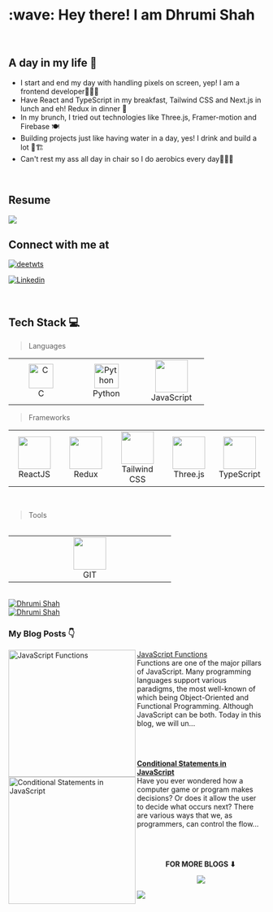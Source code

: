 <h1 align="left" id="dhrumishah-title">:wave: Hey there! I am Dhrumi Shah</h1>

<!-- ![](https://pbs.twimg.com/profile_banners/1509809837743357953/1655723049/1080x360) -->

<br>
<div align="left">

<h2> A day in my life 💭 </h2>
	
- I start and end my day with handling pixels on screen, yep! I am a frontend developer👩🏽‍💻
- Have React and TypeScript in my breakfast, Tailwind CSS and Next.js in lunch and eh! Redux in dinner 🥂
- In my brunch, I tried out technologies like Three.js, Framer-motion and Firebase 🍽️
- Building projects just like having water in a day, yes! I drink and build a lot 🥤🏗️
- Can't rest my ass all day in chair so I do aerobics every day🤸🏽‍♀️
 
<br>
	
## Resume 
<a href="https://drive.google.com/file/d/1bNyW_OIOPAeiwqtdmve4NCipwazMyflF/view">
<img src="https://img.icons8.com/color/96/null/google-drive--v2.png"/>
</a>

<h2>Connect with me at </h2>
	
<p align="left"> <a href="https://twitter.com/intent/follow?screen_name=deetwts" target="blank"><img src="https://img.shields.io/twitter/follow/deetwts?logo=twitter&style=for-the-badge" alt="deetwts"/></a></p>

[![Linkedin](https://img.shields.io/badge/-Dhrumi%20Shah-blue?style=flat-square&logo=linkedin&logoColor=white&link=https://www.linkedin.com/in/dhrumishah15/)](https://www.linkedin.com/in/dhrumishah15/)
	
<br>

## Tech Stack :computer:
  
> Languages
  
 <table>
	 <tbody>
  <tr>
   <td align="Center" width="25%"> 
      <a href="#dhrumi-tech" >
        <img src="https://img.icons8.com/color/452/c-programming.png" width="48" height="48" alt="C" />
      </a>
      <br>C
    </td>
    <td align="Center" width="25%">
      <a href="#dhrumi-tech">
        <img src="https://upload.wikimedia.org/wikipedia/commons/thumb/c/c3/Python-logo-notext.svg/1200px-Python-logo-notext.svg.png" width="48" height="48" alt="Python" />
      </a>
      <br>Python
    </td>
    <td align="Center" width="25%">   
        <a href="#dhrumi-tech" >
        <img height="64px" width="64px" src="https://cdn.svgporn.com/logos/javascript.svg">
      </a>
      <br>JavaScript
</td>
   </tr>
</tbody>
  </table>
  
  > Frameworks
  
   <table>
   <tbody>
	  <tr>
	
<td align="Center" width="25%">   
        <a href="#dhrumi-tech" >
        <img height="64px" width="64px" src="https://cdn.svgporn.com/logos/react.svg">
      </a>
      <br>ReactJS
</td>
<td align="Center" width="25%">   
        <a href="#dhrumi-tech" >
        <img height="64px" width="64px" src="https://cdn.svgporn.com/logos/redux.svg">
      </a>
      <br>Redux
</td>

<td align="Center" width="25%">   
        <a href="#dhrumi-tech" >
       <img height="64px" width="64px" src="https://img.icons8.com/color/96/null/tailwindcss.png"/>
      </a>
      <br>Tailwind CSS
</td>

<td align="Center" width="25%">   
        <a href="#dhrumi-tech" >
        <img height="64px" width="64px" src="https://cdn.svgporn.com/logos/threejs.svg">
      </a>
      <br>Three.js
</td>
		  <td align="Center" width="25%">   
        <a href="#dhrumi-tech" >
        <img  height="64px" width="64px" src="https://img.icons8.com/color/96/null/typescript.png"/>
      </a>
      <br>TypeScript
</td>


</tr>
</tbody>
<table>
	<br>	  
	
	
>Tools
	
<table>
   <tbody>
	 <tr>
		  
<td align="Center" width="25%">   
        <a href="#dhrumi-tech" >
        <img height="64px" width="64px" src="https://upload.wikimedia.org/wikipedia/commons/thumb/3/3f/Git_icon.svg/1200px-Git_icon.svg.png">
      </a>
      <br>GIT
  </td>
</tr>
</tbody>
  </table>
	
<br>

<a href="#DhrumiShah_stats">
  <img src="https://github-readme-stats.vercel.app/api?username=dhrumishah&show_icons=true&theme=react&count_private=true&include_all_commits=true" alt="Dhrumi Shah" />
</a>

<br>
	

<a href="#DhrumiShah_stats">
  <img src="https://github-readme-stats.vercel.app/api/top-langs?username=dhrumishah&show_icons=true&locale=en&layout=compact&theme=onedark" alt="Dhrumi Shah" />
</a>
	
<br>
	
### My Blog Posts 👇
	
<p align="left">
<a href="https://dhrumishah.hashnode.dev/javascript-functions" title="JavaScript Functions"><img src="https://dhrumishah.hashnode.dev/_next/image?url=https%3A%2F%2Fcdn.hashnode.com%2Fres%2Fhashnode%2Fimage%2Fupload%2Fv1652698703528%2FKZI074Zfh.png%3Fw%3D1600%26h%3D840%26fit%3Dcrop%26crop%3Dentropy%26auto%3Dcompress%2Cformat%26format%3Dwebp&w=1920&q=75" alt="JavaScript Functions" width="250px" align="left" /></a>
<a href="https://dhrumishah.hashnode.dev/javascript-functions" title="JavaScript Functions">JavaScript Functions</strong></a>
<br/> 
Functions are one of the major pillars of JavaScript. Many programming languages support various paradigms, the most well-known of which being Object-Oriented and Functional Programming. Although JavaScript can be both. Today in this blog, we will un... </p> <br/> <br/>
	
<p align="left">
<a href="https://dhrumishah.hashnode.dev/conditional-statements-in-javascript" title="Conditional Statements in JavaScript"><img src="https://dhrumishah.hashnode.dev/_next/image?url=https%3A%2F%2Fcdn.hashnode.com%2Fres%2Fhashnode%2Fimage%2Fupload%2Fv1652076608202%2FHpO-JfNDM.jpg%3Fw%3D1600%26h%3D840%26fit%3Dcrop%26crop%3Dentropy%26auto%3Dcompress%2Cformat%26format%3Dwebp&w=1920&q=75" alt="Conditional Statements in JavaScript" width="250px" align="left" /></a>
<a href="https://dhrumishah.hashnode.dev/conditional-statements-in-javascript" title="Conditional Statements in JavaScript"><strong>Conditional Statements in JavaScript</strong></a>
<br/> Have you ever wondered how a computer game or program makes decisions? Or does it allow the user to decide what occurs next? There are various ways that we, as programmers, can control the flow... </p> <br/> <br/>

<div align="center">
<p align="center"><b>FOR MORE BLOGS ⬇</b></p>
<p><a href="https://dhrumishah.hashnode.dev/"><img src="https://img.shields.io/badge/Hashnode-2962FF?style=for-the-badge&logo=hashnode&logoColor=white"></a></p>
</div>

![](https://komarev.com/ghpvc/?username=dhrumishah)
